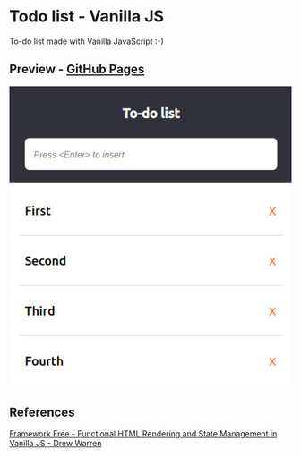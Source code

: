 # Todo list - Vanilla JS
To-do list made with Vanilla JavaScript :-)

## Preview - [GitHub Pages](https://paulohbsimoes.github.io/vanilla_todo_list/)
![To-do list preview](./assets/preview.jpg)

## References
[Framework Free - Functional HTML Rendering and State Management in Vanilla JS - Drew Warren](https://www.youtube.com/watch?v=yBg8w_5THS4)
